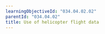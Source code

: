 ```yaml
---
learningObjectiveId: "034.04.02.02"
parentId: "034.04.02"
title: Use of helicopter flight data
---
```

